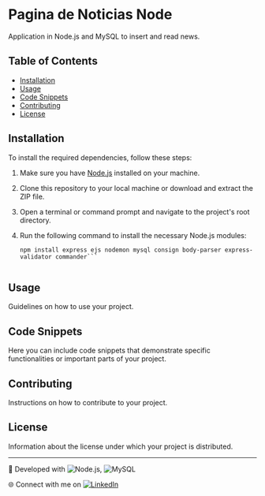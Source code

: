 # Pagina de Noticias Node

Application in Node.js and MySQL to insert and read news.

## Table of Contents

- [Installation](#installation)
- [Usage](#usage)
- [Code Snippets](#code-snippets)
- [Contributing](#contributing)
- [License](#license)

## Installation

To install the required dependencies, follow these steps:

1. Make sure you have [Node.js](https://nodejs.org) installed on your machine.

2. Clone this repository to your local machine or download and extract the ZIP file.

3. Open a terminal or command prompt and navigate to the project's root directory.

4. Run the following command to install the necessary Node.js modules:

   ```shell
   npm install express ejs nodemon mysql consign body-parser express-validator commander```


## Usage

Guidelines on how to use your project.

## Code Snippets

Here you can include code snippets that demonstrate specific functionalities or important parts of your project.

## Contributing

Instructions on how to contribute to your project.

## License

Information about the license under which your project is distributed.

---

🔧 Developed with ![Node.js](https://img.shields.io/badge/Node.js-<VERSION>-<COLOR>), ![MySQL](https://img.shields.io/badge/MySQL-<VERSION>-<COLOR>)

🌐 Connect with me on [![LinkedIn](https://img.shields.io/badge/LinkedIn-Connect-blue)](https://br.linkedin.com/in/marcelo-laurentino-costa-melo-1a0318219)

